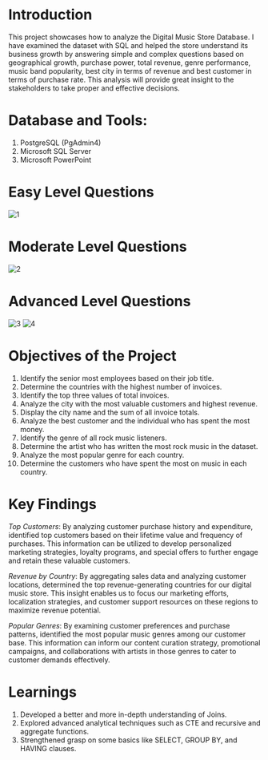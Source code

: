 # Introduction

This project showcases how to analyze the Digital Music Store Database. I have examined the dataset with SQL and helped the store understand its business growth by answering simple and complex questions based on geographical growth, purchase power, total revenue, genre performance, music band popularity, best city in terms of revenue and best customer in terms of purchase rate. This analysis will provide great insight to the stakeholders to take proper and effective decisions.

# Database and Tools:
1. PostgreSQL (PgAdmin4)
2. Microsoft SQL Server
3. Microsoft PowerPoint


# Easy Level Questions
![1](https://github.com/Inderpanda/Music-store-SQL-Project/assets/138003751/3aae867a-e03e-4c20-bb9c-e467e20be4bd)


# Moderate Level Questions
![2](https://github.com/Inderpanda/Music-store-SQL-Project/assets/138003751/a4e59c8d-572c-4aa1-b566-633f0b4fa233)


# Advanced Level Questions
![3](https://github.com/Inderpanda/Music-store-SQL-Project/assets/138003751/4a2507ab-1993-4731-a180-1bc16a84b712)
![4](https://github.com/Inderpanda/Music-store-SQL-Project/assets/138003751/cb3ced32-c84e-4e05-8230-e8b0624b61bb)

# Objectives of the Project
 1. Identify the senior most employees based on their job title.
 2. Determine the countries with the highest number of invoices.
 3. Identify the top three values of total invoices.
 4. Analyze the city with the most valuable customers and highest revenue.
 5. Display the city name and the sum of all invoice totals.
 6. Analyze the best customer and the individual who has spent the most money.
 7. Identify the genre of all rock music listeners.
 8. Determine the artist who has written the most rock music in the dataset.
 9. Analyze the most popular genre for each country.
10. Determine the customers who have spent the most on music in each country.

  # Key Findings

*Top Customers*: By analyzing customer purchase history and expenditure, identified  top customers based on their lifetime value and frequency of purchases. This information can be utilized to develop personalized marketing strategies, loyalty programs, and special offers to further engage and retain these valuable customers.

*Revenue by Country*: By aggregating sales data and analyzing customer locations, determined the top revenue-generating countries for our digital music store. This insight enables us to focus our marketing efforts, localization strategies, and customer support resources on these regions to maximize revenue potential.

*Popular Genres*: By examining customer preferences and purchase patterns, identified the most popular music genres among our customer base. This information can inform our content curation strategy, promotional campaigns, and collaborations with artists in those genres to cater to customer demands effectively.



# Learnings
1. Developed a better and more in-depth understanding of Joins.
2. Explored advanced analytical techniques such as CTE and recursive and aggregate functions.
3. Strengthened grasp on some basics like SELECT, GROUP BY, and HAVING clauses.











